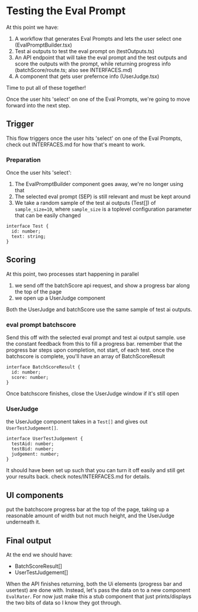# Testing the Eval Prompt

At this point we have:
1. A workflow that generates Eval Prompts and lets the user select one (EvalPromptBuilder.tsx)
2. Test ai outputs to test the eval prompt on (testOutputs.ts)
3. An API endpoint that will take the eval prompt and the test outputs and score the outputs with the prompt, while returning progress info (batchScore/route.ts; also see INTERFACES.md)
4. A component that gets user prefernce info (UserJudge.tsx)




Time to put all of these together!

Once the user hits 'select' on one of the Eval Prompts, we're going to move forward into the next step.

## Trigger
This flow triggers once the user hits 'select' on one of the Eval Prompts, check out INTERFACES.md for how that's meant to work.

### Preparation

Once the user hits 'select':
1. The EvalPromptBuilder component goes away, we're no longer using that
2. The selected eval prompt (SEP) is still relevant and must be kept around
3. We take a random sample of the test ai outputs (Test[]) of `sample_size=10`, where `sample_size` is a toplevel configuration parameter that can be easily changed

```
interface Test {
  id: number;
  text: string;
}
```

## Scoring
At this point, two processes start happening in parallel
1. we send off the batchScore api request, and show a progress bar along the top of the page
2. we open up a UserJudge component

Both the UserJudge and batchScore use the same sample of test ai outputs.

### eval prompt batchscore

Send this off with the selected eval prompt and test ai output sample. use the constant feedback from this to fill a progress bar.
remember that the progress bar steps upon completion, not start, of each test.
once the batchscore is complete, you'll have an array of BatchScoreResult
```
interface BatchScoreResult {
  id: number;
  score: number;
}
```
Once batchscore finishes, close the UserJudge window if it's still open


### UserJudge
the UserJudge component takes in a `Test[]` and gives out `UserTestJudgement[]`.
```
interface UserTestJudgement {
  testAid: number;
  testBid: number;
  judgement: number;
}
```

It should have been set up such that you can turn it off easily and still get your results back. check notes/INTERFACES.md for details.

## UI components
put the batchscore progress bar at the top of the page, taking up a reasonable amount of width but not much height, and the UserJudge underneath it.


## Final output

At the end we should have:

* BatchScoreResult[]
* UserTestJudgement[]

When the API finishes returning, both the Ui elements (progress bar and usertest) are done with. Instead, let's pass the data on to a new component `EvalRater`. For now just make this a stub component that just prints/displays the two bits of data so I know they got through.
